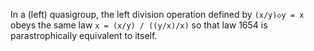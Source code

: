 In a (left) quasigroup, the left division operation defined by `(x/y)◇y = x` obeys the same law `x = (x/y) / ((y/x)/x)` so that law 1654 is parastrophically equivalent to itself.
